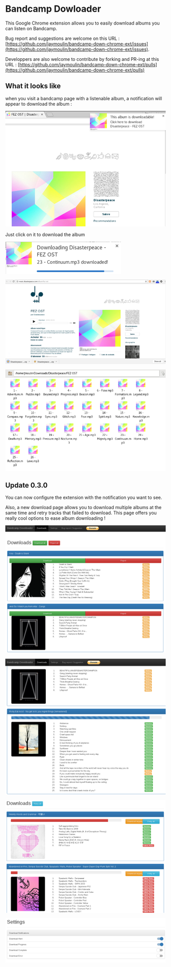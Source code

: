 Bandcamp Dowloader
==

This Google Chrome extension allows you to easily download albums you can listen on Bandcamp.

Bug report and suggestions are welcome on this URL : [https://github.com/jaymoulin/bandcamp-down-chrome-ext/issues](https://github.com/jaymoulin/bandcamp-down-chrome-ext/issues).

Developpers are also welcome to contribute by forking and PR-ing at this URL : [https://github.com/jaymoulin/bandcamp-down-chrome-ext/pulls](https://github.com/jaymoulin/bandcamp-down-chrome-ext/pulls)

## What it looks like

when you visit a bandcamp page with a listenable album, a notification will appear to download the album :

![A wild notification appeared!](notif-1.png "A wild notification appeared!")

Just click on it to download the album

![Download in progress](notif-2.png "Download in progress")

![Zip downloaded](zip.png "Zip downloaded")

![All files in a great folder hierarchy](folder.png "All files in a great folder hierarchy")

## Update 0.3.0

You can now configure the extension with the notification you want to see.

Also, a new download page allows you to download multiple albums at the same time and retry tracks that failed to download.
This page offers you really cool options to ease album downloading ! 
 
 ![Download page](downloadPage.png "Download page")
 
 ![Download page while albums are downloading](downloadPageProgress.png "Download page while albums are downloading")
 
 ![Retry all the things!](retryAll.png "Retry all the things!")
 
 ![Settings for your notifications](settings.png "Settings for your notifications")